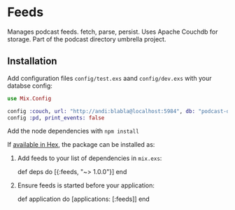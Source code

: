 # Feeds

Manages podcast feeds. fetch, parse, persist. Uses Apache Couchdb for storage. Part of the podcast directory
umbrella project.

## Installation

Add configuration files `config/test.exs` aand `config/dev.exs` with your databse config:

```elixir
use Mix.Config

config :couch, url: "http://andi:blabla@localhost:5984", db: "podcast-directory"
config :pd, print_events: false
```

Add the node dependencies with `npm install`


If [available in Hex](https://hex.pm/docs/publish), the package can be installed as:

  1. Add feeds to your list of dependencies in `mix.exs`:

        def deps do
          [{:feeds, "~> 1.0.0"}]
        end

  2. Ensure feeds is started before your application:

        def application do
          [applications: [:feeds]]
        end

